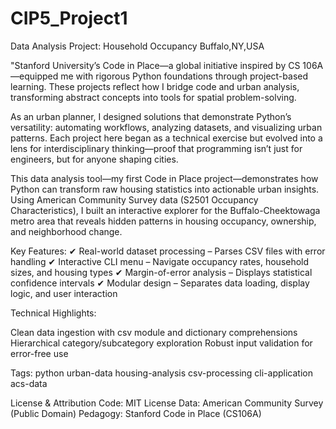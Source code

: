 # CIP5_Project1
Data Analysis Project: Household Occupancy Buffalo,NY,USA

"Stanford University’s Code in Place—a global initiative inspired by CS 106A—equipped me with rigorous Python foundations through project-based learning. These projects reflect how I bridge code and urban analysis, transforming abstract concepts into tools for spatial problem-solving.

As an urban planner, I designed solutions that demonstrate Python’s versatility: automating workflows, analyzing datasets, and visualizing urban patterns. Each project here began as a technical exercise but evolved into a lens for interdisciplinary thinking—proof that programming isn’t just for engineers, but for anyone shaping cities.

This data analysis tool—my first Code in Place project—demonstrates how Python can transform raw housing statistics into actionable urban insights. Using American Community Survey data (S2501 Occupancy Characteristics), I built an interactive explorer for the Buffalo-Cheektowaga metro area that reveals hidden patterns in housing occupancy, ownership, and neighborhood change.

Key Features:
✔ Real-world dataset processing – Parses CSV files with error handling
✔ Interactive CLI menu – Navigate occupancy rates, household sizes, and housing types
✔ Margin-of-error analysis – Displays statistical confidence intervals
✔ Modular design – Separates data loading, display logic, and user interaction

Technical Highlights:

Clean data ingestion with csv module and dictionary comprehensions
Hierarchical category/subcategory exploration
Robust input validation for error-free use

Tags:
python urban-data housing-analysis csv-processing cli-application acs-data

License & Attribution
Code: MIT License
Data: American Community Survey (Public Domain)
Pedagogy: Stanford Code in Place (CS106A)

